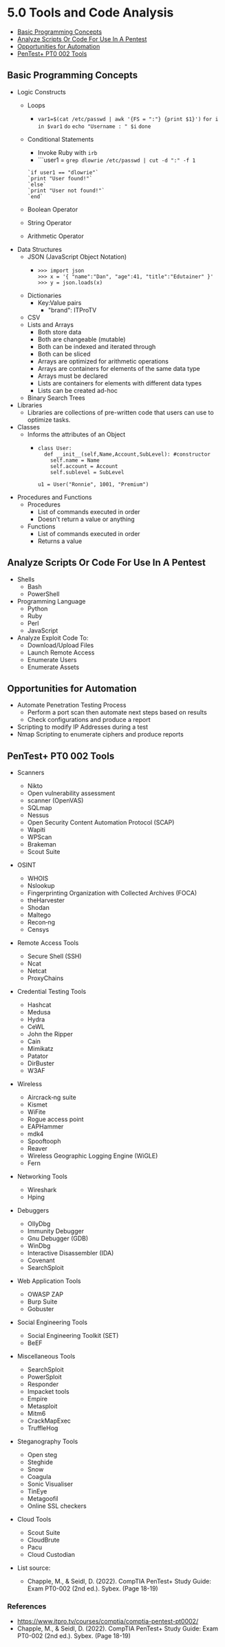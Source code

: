 # 5.0 Tools and Code Analysis

* [Basic Programming Concepts](#basic-programming-concepts)
* [Analyze Scripts Or Code For Use In A Pentest](#analyze-scripts-or-code-for-use-in-a-pentest)
* [Opportunities for Automation](#opportunities-for-automation)
* [PenTest+ PT0 002 Tools](#pentest+-pt0-002-tools)


## Basic Programming Concepts

+ Logic Constructs
  - Loops
    + `var1=$(cat /etc/passwd | awk '{FS = ":"} {print $1}')`
      `for i in $var1`
      `do`
      `echo "Username : " $i`
      `done`

  - Conditional Statements
    + Invoke Ruby with `irb`
    + ```user1 = `grep dlowrie /etc/passwd | cut -d ":" -f 1`
    ```
    `if user1 == "dlowrie"`
    `print "User found!"`
    `else`
    `print "User not found!"`
    `end`
  - Boolean Operator
  - String Operator
  - Arithmetic Operator
+ Data Structures
  - JSON (JavaScript Object Notation)
    + ```
      >>> import json
      >>> x = '{ "name":"Dan", "age":41, "title":"Edutainer" }'
      >>> y = json.loads(x)
      ```
  - Dictionaries
    + Key:Value pairs
      - "brand": ITProTV
  - CSV
  - Lists and Arrays
    + Both store data
    + Both are changeable (mutable)
    + Both can be indexed and iterated through
    + Both can be sliced
    + Arrays are optimized for arithmetic operations
    + Arrays are containers for elements of the same data type
    + Arrays must be declared
    + Lists are containers for elements with different data types
    + Lists can be created ad-hoc
  - Binary Search Trees
+ Libraries
  - Libraries are collections of pre-written code that users can use to optimize
    tasks.
+ Classes
  - Informs the attributes of an Object
    + ```
      class User:
        def __init__(self,Name,Account,SubLevel): #constructor
          self.name = Name
          self.account = Account
          self.sublevel = SubLevel

      u1 = User("Ronnie", 1001, "Premium")
      ```
+ Procedures and Functions
  - Procedures
    + List of commands executed in order
    + Doesn't return a value or anything
  - Functions
    + List of commands executed in order
    + Returns a value

## Analyze Scripts Or Code For Use In A Pentest

+ Shells
  - Bash
  - PowerShell
+ Programming Language
  - Python
  - Ruby
  - Perl
  - JavaScript
+ Analyze Exploit Code To:
  - Download/Upload Files
  - Launch Remote Access
  - Enumerate Users
  - Enumerate Assets


## Opportunities for Automation

- Automate Penetration Testing Process
  + Perform a port scan then automate next steps based on results
  + Check configurations and produce a report
- Scripting to modify IP Addresses during a test
- Nmap Scripting to enumerate ciphers and produce reports

## PenTest+ PT0 002 Tools

* Scanners
   * Nikto
   * Open vulnerability assessment
   * scanner (OpenVAS)
   * SQLmap
   * Nessus
   * Open Security Content Automation Protocol (SCAP)
   * Wapiti
   * WPScan
   * Brakeman
   * Scout Suite

* OSINT
   * WHOIS
   * Nslookup
   * Fingerprinting Organization with Collected Archives (FOCA)
   * theHarvester
   * Shodan
   * Maltego
   * Recon‐ng
   * Censys

* Remote Access Tools
   * Secure Shell (SSH)
   * Ncat
   * Netcat
   * ProxyChains

* Credential Testing Tools
   * Hashcat
   * Medusa
   * Hydra
   * CeWL
   * John the Ripper
   * Cain
   * Mimikatz
   * Patator
   * DirBuster
   * W3AF

* Wireless
   * Aircrack‐ng suite
   * Kismet
   * WiFite
   * Rogue access point
   * EAPHammer
   * mdk4
   * Spooftooph
   * Reaver
   * Wireless Geographic Logging Engine (WiGLE)
   * Fern

* Networking Tools
   * Wireshark
   * Hping

* Debuggers
   * OllyDbg
   * Immunity Debugger
   * Gnu Debugger (GDB)
   * WinDbg
   * Interactive Disassembler (IDA)
   * Covenant
   * SearchSploit

* Web Application Tools
   * OWASP ZAP
   * Burp Suite
   * Gobuster

* Social Engineering Tools
   * Social Engineering Toolkit (SET)
   * BeEF

* Miscellaneous Tools
   * SearchSploit
   * PowerSploit
   * Responder
   * Impacket tools
   * Empire
   * Metasploit
   * Mitm6
   * CrackMapExec
   * TruffleHog

* Steganography Tools
   * Open steg
   * Steghide
   * Snow
   * Coagula
   * Sonic Visualiser
   * TinEye
   * Metagoofil
   * Online SSL checkers

* Cloud Tools
   * Scout Suite
   * CloudBrute
   * Pacu
   * Cloud Custodian

* List source:
   * Chapple, M., & Seidl, D. (2022). CompTIA PenTest+ Study Guide: Exam PT0-002 (2nd ed.). Sybex. (Page 18-19)


### References
* https://www.itpro.tv/courses/comptia/comptia-pentest-pt0002/
* Chapple, M., & Seidl, D. (2022). CompTIA PenTest+ Study Guide: Exam PT0-002 (2nd ed.). Sybex. (Page 18-19)
